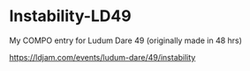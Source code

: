 # Instability-LD49
 My COMPO entry for Ludum Dare 49 (originally made in 48 hrs)
 
 https://ldjam.com/events/ludum-dare/49/instability
